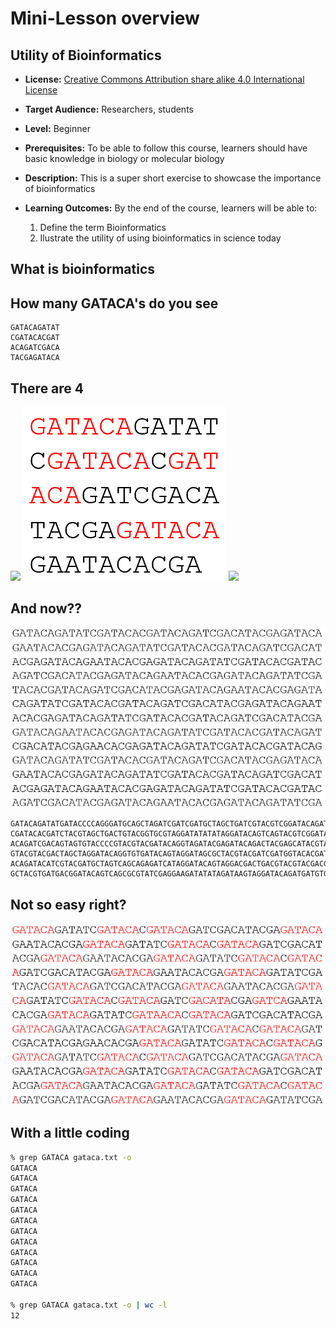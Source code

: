 <!--
title: "Liascript Presentations"

import: https://raw.githubusercontent.com/LiaScript/CodeRunner/master/README.md
        https://raw.githubusercontent.com/LiaTemplates/BeforeAndAfter/0.0.1/README.md

icon:   https://tess.elixir-europe.org/assets/elixir/elixir-tess-219b707c4912e9c46c917a24ce72b464ec9f2fd56ce03dbcee8b2f6b9ac98a44.svg

link:   https://cdnjs.cloudflare.com/ajax/libs/animate.css/4.1.1/animate.min.css
        https://fonts.googleapis.com/css?family=Lato:400,400italic,700
        style.css

@runR: @LIA.eval(`["main.R"]`, `none`, `Rscript main.R`)

@JSONLD
<script run-once>
  let json = @0 

  const script = document.createElement('script');
  script.type = 'application/ld+json';
  script.text = JSON.stringify(json);

  document.head.appendChild(script);

  // this is only needed to prevent and output,
  // as long as the result of a script is undefined,
  // it is not shown or rendered within LiaScript
  console.debug("added json to head")
</script>
@end


link:   https://unpkg.com/leaflet@1.9.4/dist/leaflet.css
script: https://unpkg.com/leaflet@1.9.4/dist/leaflet.js

-->

# Mini-Lesson overview

## Utility of Bioinformatics

*  **License:** [Creative Commons Attribution share alike 4.0 International  License](https://creativecommons.org/licenses/by-sa/4.0/deed.en)

* **Target Audience:** Researchers, students

* **Level:** Beginner  

* **Prerequisites:** To be able to follow this course, learners should have basic knowledge in biology or molecular biology

* **Description:** This is a super short exercise to showcase the importance of bioinformatics
 
* **Learning Outcomes:**  By the end of the course, learners will be able to:

     1. Define the term Bioinformatics 
     2. Ilustrate the utility of using bioinformatics in science today

## What is bioinformatics

## How many GATACA's do you see

```
GATACAGATAT 
CGATACACGAT
ACAGATCGACA
TACGAGATACA
```

## There are 4 

![](blob/main/images/dos.png)
![](images/dos.png)
![](dos.png)


## And now??

![](https://github.com/marceladavila/FAIR_course/blob/main/images/tres.png)

```
GATACAGATATGATACCCCAGGGATGCAGCTAGATCGATCGATGCTAGCTGATCGTACGTCGGATACAGAT 
CGATACACGATCTACGTAGCTGACTGTACGGTGCGTAGGATATATATAGGATACAGTCAGTACGTCGGATA
ACAGATCGACAGTAGTGTACCCCGTACGTACGATACAGGTAGATACGAGATACAGACTACGAGCATACGTA
GTACGTACGACTAGCTAGGATACAGGTGTGATACAGTAGGATAGCGCTACGTACGATCGATGGTACACGAT
ACAGATACATCGTACGATGCTAGTCAGCAGAGATCATAGGATACAGTAGGACGACTGACGTACGTACGACG
GCTACGTGATGACGGATACAGTCAGCGCGTATCGAGGAAGATATATAGATAAGTAGGATACAGATGATGTG
```

## Not so easy right?

![](https://github.com/marceladavila/FAIR_course/blob/main/images/cuatro.png)

## With a little coding

``` sh
% grep GATACA gataca.txt -o
GATACA
GATACA
GATACA
GATACA
GATACA
GATACA
GATACA
GATACA
GATACA
GATACA
GATACA
GATACA

% grep GATACA gataca.txt -o | wc -l
12

```
